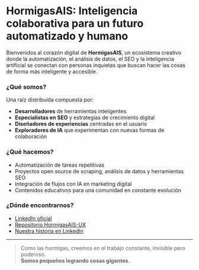# HormigasAIS: Inteligencia colaborativa para un futuro automatizado y humano

Bienvenidos al corazón digital de **HormigasAIS**, un ecosistema creativo donde la automatización, el análisis de datos, el SEO y la inteligencia artificial se conectan con personas inquietas que buscan hacer las cosas de forma más inteligente y accesible.

### ¿Qué somos?

Una raíz distribuida compuesta por:
- **Desarrolladores** de herramientas inteligentes  
- **Especialistas en SEO** y estrategias de crecimiento digital  
- **Diseñadores de experiencias** centradas en el usuario  
- **Exploradores de IA** que experimentan con nuevas formas de colaboración  

### ¿Qué hacemos?

- Automatización de tareas repetitivas  
- Proyectos open source de scraping, análisis de datos y herramientas SEO  
- Integración de flujos con IA en marketing digital  
- Contenidos educativos para una comunidad en constante evolución  

### ¿Dónde encontrarnos?

- [LinkedIn oficial](https://www.linkedin.com/company/hormigasais/)  
- [Repositorio HormigasAIS-UX](https://github.com/HormigasAIS-ux)  
- [Nuestra historia en LinkedIn](https://www.linkedin.com/posts/hormigasais_hormigasais-linkedin-activity-7318525793901395969-5MmU)  

---

> Como las hormigas, creemos en el trabajo constante, invisible pero poderoso.  
> **Somos pequeños logrando cosas gigantes.**
